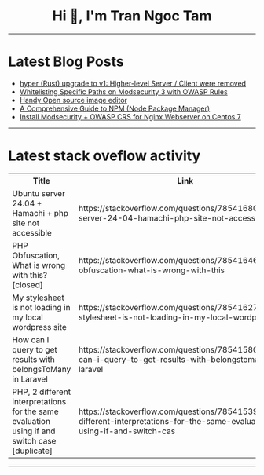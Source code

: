 <h1 align="center">Hi 👋, I'm Tran Ngoc Tam</h1>

---

# Latest Blog Posts 
<!-- BLOG-POST-LIST:START -->
- [hyper &lpar;Rust&rpar; upgrade to v1: Higher-level Server / Client were removed](https://dev.to/nabbisen/hyper-rust-upgrade-to-v1-higher-level-server-client-were-removed-46dl)
- [Whitelisting Specific Paths on Modsecurity 3 with OWASP Rules](https://dev.to/henri_sekeladi/whitelisting-specific-paths-on-modsecurity-3-with-owasp-rules-39d5)
- [Handy Open source image editor](https://dev.to/nihaojob/handy-open-source-image-editor-2900)
- [A Comprehensive Guide to NPM &lpar;Node Package Manager&rpar;](https://dev.to/smkbukhari/a-comprehensive-guide-to-npm-node-package-manager-30n4)
- [Install Modsecurity + OWASP CRS for Nginx Webserver on Centos 7](https://dev.to/henri_sekeladi/install-modsecurity-owasp-crs-for-nginx-webserver-on-centos-7-4fgo)
<!-- BLOG-POST-LIST:END -->

---

# Latest stack oveflow activity
<table>
  <tr><th>Title</th><th>Link</th></tr>
  <!-- STACKOVERFLOW:START --><tr><td>Ubuntu server 24.04 + Hamachi + php site not accessible</td><td>https://stackoverflow.com/questions/78541680/ubuntu-server-24-04-hamachi-php-site-not-accessible</td></tr><tr><td>PHP Obfuscation, What is wrong with this? [closed]</td><td>https://stackoverflow.com/questions/78541646/php-obfuscation-what-is-wrong-with-this</td></tr><tr><td>My stylesheet is not loading in my local wordpress site</td><td>https://stackoverflow.com/questions/78541627/my-stylesheet-is-not-loading-in-my-local-wordpress-site</td></tr><tr><td>How can I query to get results with belongsToMany in Laravel</td><td>https://stackoverflow.com/questions/78541580/how-can-i-query-to-get-results-with-belongstomany-in-laravel</td></tr><tr><td>PHP, 2 different interpretations for the same evaluation using if and switch case [duplicate]</td><td>https://stackoverflow.com/questions/78541539/php-2-different-interpretations-for-the-same-evaluation-using-if-and-switch-cas</td></tr><!-- STACKOVERFLOW:END -->
</table>

---


